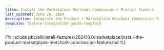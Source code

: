 ```yaml
---
title: Install the Marketplace Merchant Commission + Product feature
last_updated: June 26, 2024
description: Integrate the Product + Marketplace Merchant Commission feature into a Spryker project.
template: feature-integration-guide-template
---
```


{% include pbc/all/install-features/202410.0/marketplace/install-the-product-marketplace-merchant-commission-feature.md %} <!-- To edit, see /_includes/pbc/all/install-features/202410.0/marketplace/install-the-product-marketplace-merchant-commission-feature.md -->

